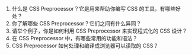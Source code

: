 

1. 什么是 CSS Preprocessor？它是用来帮助你编写 CSS 的工具，有哪些好处？
2. 你了解哪些 CSS Preprocessor？它们之间有什么异同？
3. 请举个例子，你是如何利用 CSS Preprocessor 来实现程式化的 CSS 设计？
4. 在 CSS Preprocessor 中，有哪些常用的功能和语法？
5. CSS Preprocessor 如何处理和编译成浏览器可以读取的 CSS？
